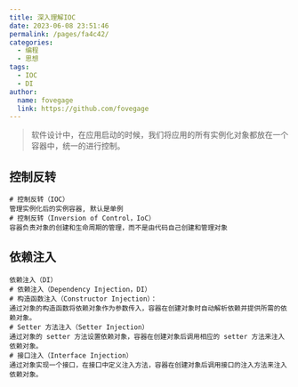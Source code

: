 ```yaml
---
title: 深入理解IOC
date: 2023-06-08 23:51:46
permalink: /pages/fa4c42/
categories:
  - 编程
  - 思想
tags:
  - IOC
  - DI
author:
  name: fovegage
  link: https://github.com/fovegage
---
```


> 软件设计中，在应用启动的时候，我们将应用的所有实例化对象都放在一个容器中，统一的进行控制。

## 控制反转

```
# 控制反转（IOC）
管理实例化后的实例容器, 默认是单例
# 控制反转（Inversion of Control，IoC）  
容器负责对象的创建和生命周期的管理，而不是由代码自己创建和管理对象
```

## 依赖注入

```
依赖注入（DI）
# 依赖注入（Dependency Injection，DI）  
# 构造函数注入（Constructor Injection）：  
通过对象的构造函数将依赖对象作为参数传入，容器在创建对象时自动解析依赖并提供所需的依赖对象。  
# Setter 方法注入（Setter Injection）  
通过对象的 setter 方法设置依赖对象，容器在创建对象后调用相应的 setter 方法来注入依赖对象。  
# 接口注入（Interface Injection）  
通过对象实现一个接口，在接口中定义注入方法，容器在创建对象后调用接口的注入方法来注入依赖对象。 
```